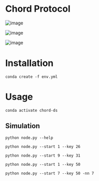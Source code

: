 # Chord Protocol

![image](https://github.com/user-attachments/assets/422c59e1-4fca-4fa3-9871-7b157e77b6a1)

![image](https://github.com/user-attachments/assets/00d46c4a-6a01-49f1-b3bd-c7d5b3681967)

![image](https://github.com/user-attachments/assets/8818223c-a2de-4735-a4e9-e27c7b288234)


# Installation
```
conda create -f env.yml
```

# Usage
```
conda activate chord-ds
```

## Simulation
```
python node.py --help
```

```
python node.py --start 1 --key 26
```


```
python node.py --start 9 --key 31
```


```
python node.py --start 1 --key 50
```


```
python node.py --start 7 --key 50 -nn 7
```

